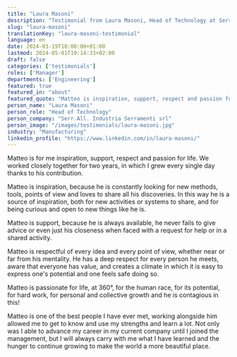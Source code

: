 ```yaml
---
title: "Laura Masoni"
description: "Testimonial from Laura Masoni, Head of Technology at Serr.All. Industria Serramenti srl"
slug: "laura-masoni"
translationKey: "laura-masoni-testimonial"
language: en
date: 2024-03-19T10:00:00+01:00
lastmod: 2024-05-01T19:14:33+02:00
draft: false
categories: ['testimonials']
roles: ['Manager']
departments: ['Engineering']
featured: true
featured_in: "about"
featured_quote: "Matteo is inspiration, support, respect and passion for life."
person_name: "Laura Masoni"
person_role: "Head of Technology"
person_company: "Serr.All. Industria Serramenti srl"
person_image: "/images/testimonials/laura-masoni.jpg"
industry: "Manufacturing"
linkedin_profile: "https://www.linkedin.com/in/laura-masoni/"
---
```




Matteo is for me inspiration, support, respect and passion for life. We worked closely together for two years, in which I grew every single day thanks to his contribution.

Matteo is inspiration, because he is constantly looking for new methods, tools, points of view and loves to share all his discoveries. In this way he is a source of inspiration, both for new activities or systems to share, and for being curious and open to new things like he is.

Matteo is support, because he is always available, he never fails to give advice or even just his closeness when faced with a request for help or in a shared activity.

Matteo is respectful of every idea and every point of view, whether near or far from his mentality. He has a deep respect for every person he meets, aware that everyone has value, and creates a climate in which it is easy to express one's potential and one feels safe doing so.

Matteo is passionate for life, at 360°, for the human race, for its potential, for hard work, for personal and collective growth and he is contagious in this!

Matteo is one of the best people I have ever met, working alongside him allowed me to get to know and use my strengths and learn a lot. Not only was I able to advance my career in my current company until I joined the management, but I will always carry with me what I have learned and the hunger to continue growing to make the world a more beautiful place.
